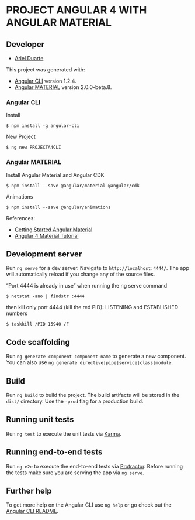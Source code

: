 # PROJECT ANGULAR 4 WITH ANGULAR MATERIAL

## Developer

- [Ariel Duarte](https://github.com/iarielduarte)

This project was generated with:
- [Angular CLI](https://github.com/angular/angular-cli) version 1.2.4.
- [Angular MATERIAL](https://material.angular.io/) version 2.0.0-beta.8.

### Angular CLI

Install
```
$ npm install -g angular-cli
```

New Project
```
$ ng new PROJECTA4CLI
```

### Angular MATERIAL

Install Angular Material and Angular CDK
```
$ npm install --save @angular/material @angular/cdk
```

Animations
```
$ npm install --save @angular/animations
```

References:
- [Getting Started Angular Material](https://material.angular.io/guide/getting-started)
- [Angular 4 Material Tutorial](https://coursetro.com/posts/code/67/Angular-4-Material-Tutorial)

## Development server

Run `ng serve` for a dev server. Navigate to `http://localhost:4444/`. The app will automatically reload if you change any of the source files.

“Port 4444 is already in use” when running the ng serve command
```
$ netstat -ano | findstr :4444
```

then kill only port 4444 (kill the red PID): LISTENING and ESTABLISHED numbers
```
$ taskkill /PID 15940 /F
```
## Code scaffolding

Run `ng generate component component-name` to generate a new component. You can also use `ng generate directive|pipe|service|class|module`.

## Build

Run `ng build` to build the project. The build artifacts will be stored in the `dist/` directory. Use the `-prod` flag for a production build.

## Running unit tests

Run `ng test` to execute the unit tests via [Karma](https://karma-runner.github.io).

## Running end-to-end tests

Run `ng e2e` to execute the end-to-end tests via [Protractor](http://www.protractortest.org/).
Before running the tests make sure you are serving the app via `ng serve`.

## Further help

To get more help on the Angular CLI use `ng help` or go check out the [Angular CLI README](https://github.com/angular/angular-cli/blob/master/README.md).
